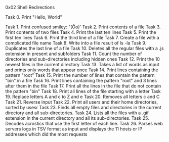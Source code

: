 0x02 Shell Redirections

Task 0. Print "Hello, World"

Task 1. Print confused smiley: "(Ôo)'
Task 2. Print contents of a file
Task 3. Print contents of two files
Task 4. Print the last ten lines
Task 5. Print the first ten lines
Task 6. Print the third line of a file
Task 7. Create a file with a complicated file name
Task 8. Write into a file result of ls -la
Task 9. Duplicates the last line of a file
Task 10. Deletes all the regular files with a .js extension in present and subfolders
Task 11. Count the number of directories and sub-directories including hidden ones
Task 12. Print the 10 newest files in the current directory
Task 13. Takes a list of words as input and prints only words that appear once
Task 14. Print lines containing the pattern "root"
Task 15. Print the number of lines that contain the pattern "bin" in a file
Task 16. Print lines containing the pattern "root" and 3 lines after them in the file
Task 17. Print all the lines in the file that do not contain the pattern "bin"
Task 18. Print all lines of the file starting with a letter
Task 19. Replace letters A and c to Z and e
Task 20. Removes all letters c and C
Task 21. Reverse input
Task 22. Print all users and their home directories, sorted by usesr 
Task 23. Finds all empty files and directories in the current directory and all sub-directories.
Task 24. Lists all the files with a .gif extension in the current directory and all its sub-directories.
Task 25. Decodes acrostics that use the first letter of each line.
Task 26. Parses web servers logs in TSV format as input and displays the 11 hosts or IP addresses which did the most requests
 
